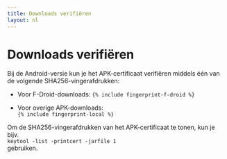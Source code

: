 ```yaml
---
title: Downloads verifiëren
layout: nl
---
```


# Downloads verifiëren

Bij de Android-versie kun je het APK-certificaat verifiëren middels één van de volgende SHA256-vingerafdrukken:

* Voor F-Droid-downloads: 
`{% include fingerprint-f-droid %}`

* Voor overige APK-downloads: <br>`{% include fingerprint-local %}`

Om de SHA256-vingerafdrukken van het APK-certificaat te tonen, kun je bijv. <br>`keytool -list -printcert -jarfile 1`<br>gebruiken.


